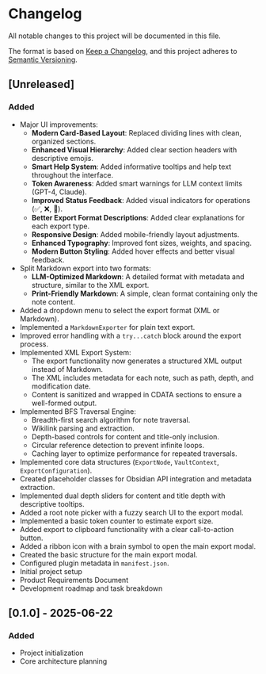 # Changelog

All notable changes to this project will be documented in this file.

The format is based on [Keep a Changelog](https://keepachangelog.com/en/1.0.0/),
and this project adheres to [Semantic Versioning](https://semver.org/spec/v2.0.0.html).

## [Unreleased]

### Added

- Major UI improvements:
  - **Modern Card-Based Layout**: Replaced dividing lines with clean, organized sections.
  - **Enhanced Visual Hierarchy**: Added clear section headers with descriptive emojis.
  - **Smart Help System**: Added informative tooltips and help text throughout the interface.
  - **Token Awareness**: Added smart warnings for LLM context limits (GPT-4, Claude).
  - **Improved Status Feedback**: Added visual indicators for operations (✅, ❌, 🔄).
  - **Better Export Format Descriptions**: Added clear explanations for each export type.
  - **Responsive Design**: Added mobile-friendly layout adjustments.
  - **Enhanced Typography**: Improved font sizes, weights, and spacing.
  - **Modern Button Styling**: Added hover effects and better visual feedback.
- Split Markdown export into two formats:
  - **LLM-Optimized Markdown**: A detailed format with metadata and structure, similar to the XML export.
  - **Print-Friendly Markdown**: A simple, clean format containing only the note content.
- Added a dropdown menu to select the export format (XML or Markdown).
- Implemented a `MarkdownExporter` for plain text export.
- Improved error handling with a `try...catch` block around the export process.
- Implemented XML Export System:
  - The export functionality now generates a structured XML output instead of Markdown.
  - The XML includes metadata for each note, such as path, depth, and modification date.
  - Content is sanitized and wrapped in CDATA sections to ensure a well-formed output.
- Implemented BFS Traversal Engine:
  - Breadth-first search algorithm for note traversal.
  - Wikilink parsing and extraction.
  - Depth-based controls for content and title-only inclusion.
  - Circular reference detection to prevent infinite loops.
  - Caching layer to optimize performance for repeated traversals.
- Implemented core data structures (`ExportNode`, `VaultContext`, `ExportConfiguration`).
- Created placeholder classes for Obsidian API integration and metadata extraction.
- Implemented dual depth sliders for content and title depth with descriptive tooltips.
- Added a root note picker with a fuzzy search UI to the export modal.
- Implemented a basic token counter to estimate export size.
- Added export to clipboard functionality with a clear call-to-action button.
- Added a ribbon icon with a brain symbol to open the main export modal.
- Created the basic structure for the main export modal.
- Configured plugin metadata in `manifest.json`.
- Initial project setup
- Product Requirements Document
- Development roadmap and task breakdown

## [0.1.0] - 2025-06-22

### Added

- Project initialization
- Core architecture planning
